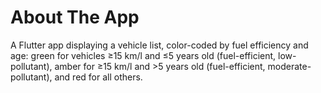# About The App

A Flutter app displaying a vehicle list, color-coded by fuel efficiency and age: green for vehicles ≥15 km/l and ≤5 years old (fuel-efficient, low-pollutant), amber for ≥15 km/l and >5 years old (fuel-efficient, moderate-pollutant), and red for all others.

